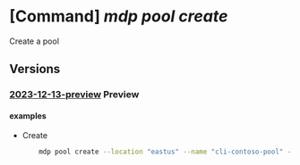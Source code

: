 # [Command] _mdp pool create_

Create a pool

## Versions

### [2023-12-13-preview](/Resources/mgmt-plane/L3N1YnNjcmlwdGlvbnMve30vcmVzb3VyY2Vncm91cHMve30vcHJvdmlkZXJzL21pY3Jvc29mdC5kZXZvcHNpbmZyYXN0cnVjdHVyZS9wb29scy97fQ==/2023-12-13-preview.xml) **Preview**

<!-- mgmt-plane /subscriptions/{}/resourcegroups/{}/providers/microsoft.devopsinfrastructure/pools/{} 2023-12-13-preview -->

#### examples

- Create
    ```bash
        mdp pool create --location "eastus" --name "cli-contoso-pool" --resource-group "rg1" --identity "type=userAssigned" "user-assigned-identities={'/subscriptions/00000000-0000-0000-0000-000000000000/resourceGroups/example/providers/Microsoft.ManagedIdentity/userAssignedIdentities/test-msi':{}}" --maximum-concurrency 3 --agent-profile "Stateless={}" --organization-profile "azure-dev-ops={organizations:[{url:'https://dev.azure.com/test-org',parallelism:2}],permissionProfile:{kind:'CreatorOnly'}}" --devcenter-project-resource-id "/subscriptions/00000000-0000-0000-0000-000000000000/resourceGroups/example/providers/Microsoft.DevCenter/projects/contoso-proj" --fabric-profile "vmss={sku:{name:Standard_D2ads_v5},storageProfile:{osDiskStorageAccountType:Standard},images:[{resourceId:'/Subscriptions/00000000-0000-0000-0000-000000000000/Providers/Microsoft.Compute/Locations/eastus2/Publishers/canonical/ArtifactTypes/VMImage/Offers/0001-com-ubuntu-server-focal/Skus/20_04-lts-gen2/versions/latest',buffer:*}],osProfile:{secretsManagementSettings:{observedCertificates:[],keyExportable:false},logonType:Service}}"
    ```
